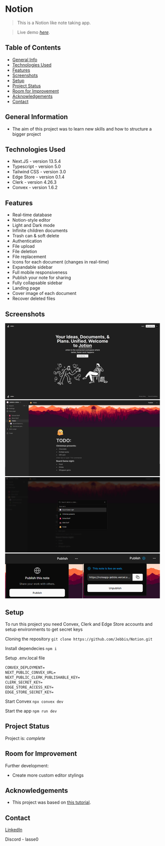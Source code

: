 # Notion
> This is a Notion like note taking app.

> Live demo [_here_](https://noteapp-jebbis.vercel.app/). <!-- If you have the project hosted somewhere, include the link here. -->

## Table of Contents
* [General Info](#general-information)
* [Technologies Used](#technologies-used)
* [Features](#features)
* [Screenshots](#screenshots)
* [Setup](#setup)
* [Project Status](#project-status)
* [Room for Improvement](#room-for-improvement)
* [Acknowledgements](#acknowledgements)
* [Contact](#contact)
<!-- * [License](#license) -->


## General Information
- The aim of this project was to learn new skills and how to structure a bigger project
<!-- You don't have to answer all the questions - just the ones relevant to your project. -->


## Technologies Used
- Next.JS - version 13.5.4
- Typescript - version 5.0
- Tailwind CSS - version 3.0
- Edge Store - version 0.1.4
- Clerk - version 4.26.3
- Convex - version 1.6.2


## Features
- Real-time database
- Notion-style editor
- Light and Dark mode 
- Infinite children documents
- Trash can & soft delete
- Authentication
- File upload
- File deletion
- File replacement 
- Icons for each document (changes in real-time)
- Expandable sidebar
- Full mobile responsiveness
- Publish your note for sharing
- Fully collapsable sidebar
- Landing page
- Cover image of each document
- Recover deleted files


## Screenshots
![Example screenshot](./img/HomeScreen.png)
![Example screenshot](./img/DocumentsPage.png)
![Example screenshot](./img/Search.png)
![Example screenshot](./img/Share.png)
<!-- add img folder to root where readme file is located  -->


## Setup
To run this project you need Convex, Clerk and Edge Store accounts and setup environments to get secret keys

Cloning the repository `git clone https://github.com/Jebbis/Notion.git`

Install dependecies `npm i`

Setup .env.local file 
```
CONVEX_DEPLOYMENT=
NEXT_PUBLIC_CONVEX_URL=
NEXT_PUBLIC_CLERK_PUBLISHABLE_KEY=
CLERK_SECRET_KEY=
EDGE_STORE_ACCESS_KEY=
EDGE_STORE_SECRET_KEY=
```

Start Convex `npx convex dev`

Start the app `npm run dev`


## Project Status
Project is:  _complete_


## Room for Improvement

Further development:
- Create more custom editor stylings


## Acknowledgements
- This project was based on [this tutorial](https://www.youtube.com/watch?v=0OaDyjB9Ib8).
  

## Contact
[LinkedIn](https://www.linkedin.com/in/lasse-h%C3%A4m%C3%A4l%C3%A4inen-09b869181/)

Discord - lasse0


<!-- Optional -->
<!-- ## License -->
<!-- This project is open source and available under the [... License](). -->

<!-- You don't have to include all sections - just the one's relevant to your project -->
